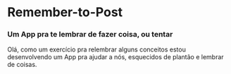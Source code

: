 # Remember-to-Post
### Um App pra te lembrar de fazer coisa, ou tentar

Olá, como um exercício pra relembrar alguns conceitos estou desenvolvendo um App pra ajudar a nós, esquecidos de plantão e lembrar de coisas.


